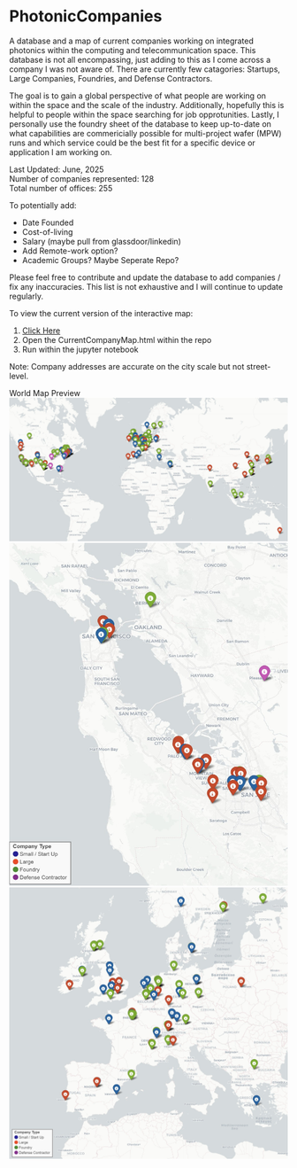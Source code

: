 # PhotonicCompanies
A database and a map of current companies working on integrated photonics within the computing and telecommunication space. This database is not all encompassing, just adding to this as I come across a company I was not aware of. There are currently few catagories: Startups, Large Companies, Foundries, and Defense Contractors. <br>

The goal is to gain a global perspective of what people are working on within the space and the scale of the industry. Additionally, hopefully this is helpful to people within the space searching for job opprotunities. Lastly, I personally use the foundry sheet of the database to keep up-to-date on what capabilities are commericially possible for multi-project wafer (MPW) runs and which service could be the best fit for a specific device or application I am working on. <br>  

Last Updated: June, 2025 <br>
Number of companies represented:  128 <br>
Total number of offices:  255 <br>


To potentially add: <br>
- Date Founded <br>
- Cost-of-living <br>
- Salary (maybe pull from glassdoor/linkedin) <br>
- Add Remote-work option? <br>
- Academic Groups? Maybe Seperate Repo? <br>

Please feel free to contribute and update the database to add companies / fix any inaccuracies. This list is not exhaustive and I will continue to update regularly. <br> 

To view the current version of the interactive map: <br>
  1. [Click Here](https://ericcblow.github.io/PhotonicCompanies/CurrentCompanyMap.html) <br>
  2. Open the CurrentCompanyMap.html within the repo <br>
  3. Run within the jupyter notebook <br>


Note: Company addresses are accurate on the city scale but not street-level. <br>

World Map Preview <br>
![preview](preview_060525.jpg)
![SF](preview_thebay.jpg)
![euro](preview_euro.jpg)
